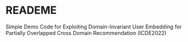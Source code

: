 # READEME
Simple Demo Code for Exploiting Domain-Invariant User Embedding for Partially Overlapped Cross Domain Recommendation (ICDE2022)
